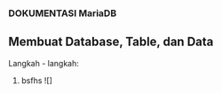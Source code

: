 ### DOKUMENTASI MariaDB ###

## Membuat Database, Table, dan Data ##
Langkah - langkah:

1. bsfhs
![]